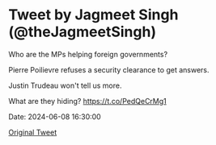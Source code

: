 # Tweet by Jagmeet Singh (@theJagmeetSingh)

Who are the MPs helping foreign governments?

Pierre Poilievre refuses a security clearance to get answers.

Justin Trudeau won't tell us more.

What are they hiding? https://t.co/PedQeCrMg1

Date: 2024-06-08 16:30:00

[Original Tweet](https://x.com/theJagmeetSingh/status/1799478998373904599)
